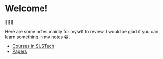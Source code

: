 # Welcome! <!-- {docsify-ignore} -->
:tada::tada::tada:

Here are some notes mainly for myself to review. I would be glad if you can learn something in my notes :grin:.

- [Courses in SUSTech](courses/README.md)
- [Papers](papers/README.md)